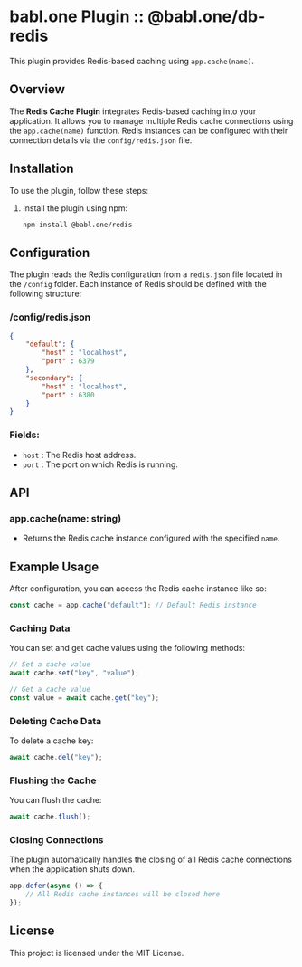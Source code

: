 
# babl.one Plugin :: @babl.one/db-redis

This plugin provides Redis-based caching using `app.cache(name)`.

## Overview

The **Redis Cache Plugin** integrates Redis-based caching into your application. It allows you to manage multiple Redis cache connections using the `app.cache(name)` function. Redis instances can be configured with their connection details via the `config/redis.json` file.

## Installation

To use the plugin, follow these steps:

1. Install the plugin using npm:
    ```bash
    npm install @babl.one/redis
    ```

## Configuration

The plugin reads the Redis configuration from a `redis.json` file located in the `/config` folder. Each instance of Redis should be defined with the following structure:

### /config/redis.json

```json
{
    "default": {
        "host" : "localhost",
        "port" : 6379
    },
    "secondary": {
        "host" : "localhost",
        "port" : 6380
    }
}
```

### Fields:

- `host` : The Redis host address.
- `port` : The port on which Redis is running.

## API

### app.cache(name: string)

- Returns the Redis cache instance configured with the specified `name`.

## Example Usage

After configuration, you can access the Redis cache instance like so:

```ts
const cache = app.cache("default"); // Default Redis instance
```

### Caching Data

You can set and get cache values using the following methods:

```ts
// Set a cache value
await cache.set("key", "value");

// Get a cache value
const value = await cache.get("key");
```

### Deleting Cache Data

To delete a cache key:

```ts
await cache.del("key");
```

### Flushing the Cache

You can flush the cache:

```ts
await cache.flush();
```

### Closing Connections

The plugin automatically handles the closing of all Redis cache connections when the application shuts down.

```ts
app.defer(async () => {
    // All Redis cache instances will be closed here
});
```

## License

This project is licensed under the MIT License.
